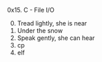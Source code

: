 0x15. C - File I/O


0. Tread lightly, she is near
1. Under the snow
2. Speak gently, she can hear
3. cp
4. elf


